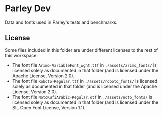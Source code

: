 # Parley Dev

Data and fonts used in Parley's tests and benchmarks.

## License

Some files included in this folder are under different licenses to the rest of this workspace:

- The font file `Arimo-VariableFont_wght.ttf` in `./assets/arimo_fonts/` is licensed solely as documented in that folder (and is licensed under the Apache License, Version 2.0).
- The font file `Roboto-Regular.ttf` in `./assets/roboto_fonts/` is licensed solely as documented in that folder (and is licensed under the Apache License, Version 2.0).
- The font file `NotoKufiArabic-Regular.otf` in `./assets/noto_fonts/` is licensed solely as documented in that folder (and is licensed under the SIL Open Font License, Version 1.1).
